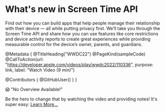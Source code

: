 # What's new in Screen Time API

Find out how you can build apps that help people manage their relationship with their device — all while putting privacy first. We’ll take you through the Screen Time API and share how you can use features like core restrictions and device activity reports to create great experiences while providing measurable control for the device’s owner, parents, and guardians.

@Metadata {
   @TitleHeading("WWDC22")
   @PageKind(sampleCode)
   @CallToAction(url: "https://developer.apple.com/videos/play/wwdc2022/110336", purpose: link, label: "Watch Video (9 min)")

   @Contributors {
      @GitHubUser(<replace this with your GitHub handle>)
   }
}

😱 "No Overview Available!"

Be the hero to change that by watching the video and providing notes! It's super easy:
 [Learn More…](https://wwdcnotes.com/documentation/wwdcnotes/contributing)
